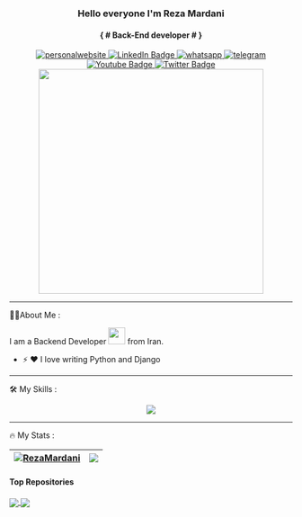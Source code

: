 <h3 align="center">Hello everyone I'm Reza Mardani</h3>
<h4 align="center">
{ # Back-End developer # }</p>
</h4>
<!-- <div align="center">
 <img src="https://cdn.icon-icons.com/icons2/2415/PNG/512/django_line_logo_icon_146560.png" width="150px">
</div> -->

 <div id="header" align="center">
      <div id="badges">
          <a href="https://rezamardani.ir">
              <img src="https://img.shields.io/badge/website-000000?style=for-the-badge&logo=About.me&logoColor=white" alt="personalwebsite"/>
          </a>
  <a href="https://www.linkedin.com/in/reza-mardani-232338179/">
    <img src="https://img.shields.io/badge/LinkedIn-blue?style=for-the-badge&logo=linkedin&logoColor=white" alt="LinkedIn Badge"/>
  </a>
    <a href="">
        <img src="https://img.shields.io/badge/WhatsApp-25D366?style=for-the-badge&logo=whatsapp&logoColor=white" alt="whatsapp" />
    </a>
    <a href="https://t.me/devsector">
        <img src="https://img.shields.io/badge/Telegram-2CA5E0?style=for-the-badge&logo=telegram&logoColor=white" alt="telegram"  />
    </a>
  <a href="your-youtube-URL">
    <img src="https://img.shields.io/badge/YouTube-red?style=for-the-badge&logo=youtube&logoColor=white" alt="Youtube Badge"/>
  </a>
  <a href="your-twitter-URL">
    <img src="https://img.shields.io/badge/Twitter-blue?style=for-the-badge&logo=twitter&logoColor=white" alt="Twitter Badge"/>
  </a>
</div>
  <img src="https://media4.giphy.com/media/3kPDmoWdBpQPNhCnUG/giphy.gif" width="400"/>


  <div align='center'>
  <img src="https://komarev.com/ghpvc/?username=rezamardaniDev&style=flat-square&color=blue" alt=""/>
</div>
</div>

---

:man_technologist:About Me :

I am a Backend Developer  <img src="https://media.giphy.com/media/WUlplcMpOCEmTGBtBW/giphy.gif" width="30"> from Iran.

- :zap: ❤️ I love writing Python and Django

---

:hammer_and_wrench: My Skills :

<p align="center">
  <a href="https://skillicons.dev">
    <img src="https://skillicons.dev/icons?i=html,css,tailwind,js,python,django" />
  </a>
</p>

---

:fire: My Stats :

  | <a href="https://github.com/anuraghazra/github-readme-stats"><img align="center" src="https://github-readme-stats.vercel.app/api?username=rezamardaniDev&show_icons=true&include_all_commits=true&theme=green&hide_border=true" alt="RezaMardani" /></a> | <a href="https://github.com/rezamardaniDev/python-image-tools"><img align="center" src="https://github-readme-stats.vercel.app/api/top-langs/?username=rezamardaniDev&layout=compact&theme=green&hide_border=true" /></a> |
|------------------------------------------------------------------------------------------------------------------------------------------------------------------------------------------------------------------------------------------------------------------|-------------------------------------------------------------------------------------------------------------------------------------------------------------------------------------------------------------------|

#### Top Repositories


<a href="https://github.com/rezamardaniDev/python-image-tools">
  <img align="center" src="https://github-readme-stats.vercel.app/api/pin/?username=rezamardaniDev&repo=python-image-tools&theme=green" />
</a>
<a href="https://github.com/rezamardaniDev/django-admin-notification">
  <img align="center" src="https://github-readme-stats.vercel.app/api/pin/?username=rezamardaniDev&repo=django-admin-notification&theme=green" />
</a>

<br />
<br />
